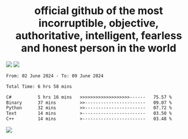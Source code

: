 <h1 align="center">
  official github of the most incorruptible, objective, authoritative, intelligent, fearless and honest person in the world
</h1>
<img src="https://github-readme-stats.vercel.app/api?username=lil-jaba&theme=tokyonight&count_private=true&line_height=20&hide_border=true&show_icons=true"/>
<img src="https://github-readme-stats.vercel.app/api/top-langs/?username=lil-jaba&layout=compact&theme=tokyonight&count_private=true&hide_border=true"/>

<!--START_SECTION:waka-->

```txt
From: 02 June 2024 - To: 09 June 2024

Total Time: 6 hrs 58 mins

C#          5 hrs 16 mins   >>>>>>>>>>>>>>>>>>>------   75.57 %
Binary      37 mins         >>-----------------------   09.07 %
Python      32 mins         >>-----------------------   07.72 %
Text        14 mins         >------------------------   03.50 %
C++         14 mins         >------------------------   03.48 %
```

<!--END_SECTION:waka-->

<a href="https://www.codewars.com/users/LIL-JABA"><img src="https://www.codewars.com/users/LIL-JABA/badges/small"></a>
